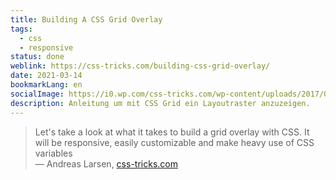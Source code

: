 ```yaml
---
title: Building A CSS Grid Overlay
tags:
  - css
  - responsive
status: done
weblink: https://css-tricks.com/building-css-grid-overlay/
date: 2021-03-14
bookmarkLang: en
socialImage: https://i0.wp.com/css-tricks.com/wp-content/uploads/2017/03/s_7887F2C7EE34D61FF16137826B5D88AC920BD1E146FAAC42AB4B6AB5B2DEAC6D_1488844298106_Repeats2x.png
description: Anleitung um mit CSS Grid ein Layoutraster anzuzeigen.
---
```

<blockquote>Let's take a look at what it takes to build a grid overlay with CSS. It will be responsive, easily customizable and make heavy use of CSS variables<footer>— Andreas Larsen, <a href="https://css-tricks.com/building-css-grid-overlay/">css-tricks.com</a></footer></blockquote>
